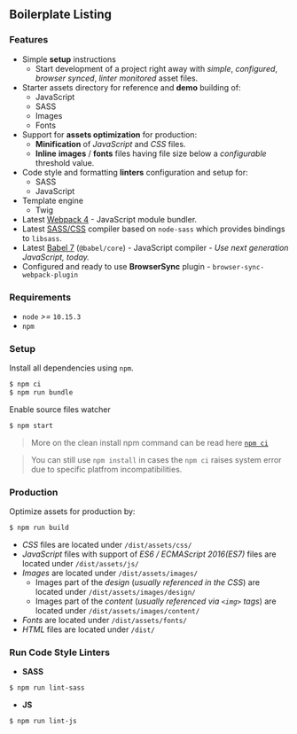 ## Boilerplate Listing

### Features

* Simple **setup** instructions
  * Start development of a project right away with *simple*, *configured*, *browser synced*, *linter monitored* asset files.
* Starter assets directory for reference and **demo** building of:
  * JavaScript
  * SASS
  * Images
  * Fonts
* Support for **assets optimization** for production:
  * **Minification** of *JavaScript* and *CSS* files.
  * **Inline** **images** / **fonts** files having file size below a *configurable* threshold value.
* Code style and formatting **linters** configuration and setup for:
  * SASS
  * JavaScript
* Template engine
  * Twig
* Latest [Webpack 4](https://github.com/webpack/webpack) - JavaScript module bundler.
* Latest [SASS/CSS](https://github.com/sass/node-sass) compiler based on `node-sass` which provides bindings to `libsass`.
* Latest [Babel 7](https://github.com/babel/babel) (`@babel/core`) - JavaScript compiler - _Use next generation JavaScript, today._
* Configured and ready to use **BrowserSync** plugin - `browser-sync-webpack-plugin`

### Requirements

* `node` _>=_ `10.15.3`
* `npm`

### Setup

Install all dependencies using `npm`. 

```sh 
$ npm ci
$ npm run bundle
```
Enable source files watcher

```sh 
$ npm start
```

> More on the clean install npm command can be read here [`npm ci`](https://docs.npmjs.com/cli/ci.html)

> You can still use `npm install` in cases the `npm ci` raises system error due to specific platfrom incompatibilities.

### Production

Optimize assets for production by:

```sh
$ npm run build
```

* _CSS_ files are located under `/dist/assets/css/`
* _JavaScript_ files with support of _ES6 / ECMAScript 2016(ES7)_ files are located under `/dist/assets/js/`
* _Images_ are located under `/dist/assets/images/`
  * Images part of the _design_ (_usually referenced in the CSS_) are located under `/dist/assets/images/design/`
  * Images part of the _content_ (_usually referenced via `<img>` tags_) are located under `/dist/assets/images/content/`
* _Fonts_ are located under `/dist/assets/fonts/`
* _HTML_ files are located under `/dist/`

### Run Code Style Linters

* **SASS**

```sh
$ npm run lint-sass
```
* **JS**

```sh
$ npm run lint-js
```
